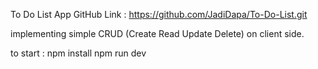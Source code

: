 To Do List App
GitHub Link : https://github.com/JadiDapa/To-Do-List.git

implementing simple CRUD (Create Read Update Delete) on client side.

to start :
npm install
npm run dev
